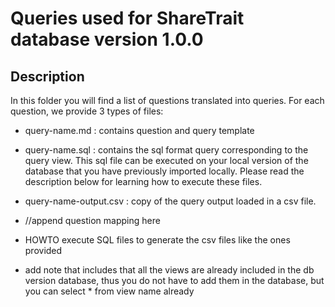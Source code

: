 # Queries used for ShareTrait database version 1.0.0

## Description

In this folder you will find a list of questions translated into queries. For each question, we provide 3 types of files:
- query-name.md : contains question and query template
- query-name.sql : contains the sql format query corresponding to the query view. This sql file can be executed on your local version of the database that you have previously imported locally. Please read the description below for learning how to execute these files.
- query-name-output.csv : copy of the query output loaded in a csv file.  

- //append question mapping here

- HOWTO execute SQL files to generate the csv files like the ones provided

- add note that includes that all the views are already included in the db version database, thus you do not have to add them in the database, but you can select * from view name already
